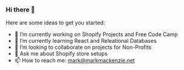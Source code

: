 ### Hi there 👋

Here are some ideas to get you started:

- 🔭 I’m currently working on Shopify Projects and Free Code Camp
- 🌱 I’m currently learning React and Releational Databases
- 👯 I’m looking to collaborate on projects for Non-Profits
- 💬 Ask me about Shopify store setups
- 📫 How to reach me: mark@markmackenzie.net


